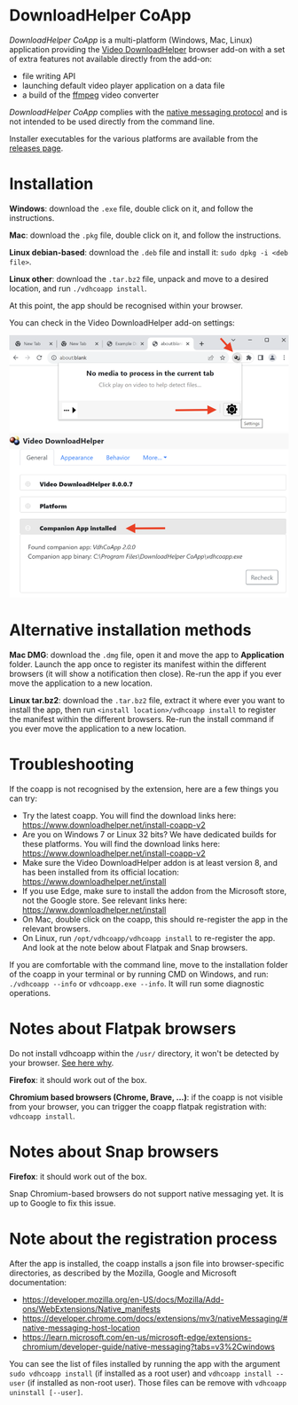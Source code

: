 # DownloadHelper CoApp

*DownloadHelper CoApp* is a multi-platform (Windows, Mac, Linux) application
providing the [Video DownloadHelper](https://downloadhelper.net/)
browser add-on with a set of extra features not available directly
from the add-on:

- file writing API
- launching default video player application on a data file
- a build of the [ffmpeg](http://ffmpeg.org/) video converter

*DownloadHelper CoApp* complies with the
[native messaging protocol](https://developer.mozilla.org/en-US/Add-ons/WebExtensions/Native_messaging)
and is not intended to be used directly from the command line.

Installer executables for the various platforms are available
from the [releases page](https://github.com/aclap-dev/vdhcoapp/releases).

# Installation

**Windows**: download the `.exe` file, double click on it, and follow the instructions.

**Mac**: download the `.pkg` file, double click on it, and follow the instructions.

**Linux debian-based**: download the `.deb` file and install it: `sudo dpkg -i <deb file>`.

**Linux other**: download the `.tar.bz2` file, unpack and move to a desired location, and run `./vdhcoapp install`.

At this point, the app should be recognised within your browser.

You can check in the Video DownloadHelper add-on settings:

![settings](./assets/instruction1.png "Settings")
![app check](./assets/instruction2.png "App check")

# Alternative installation methods

**Mac DMG**: download the `.dmg` file, open it and move the app to **Application** folder.
Launch the app once to register its manifest within the different browsers (it will show
a notification then close). Re-run the app if you ever move the application to a new location.

**Linux tar.bz2**: download the `.tar.bz2` file, extract it where ever you want to
install the app, then run `<install location>/vdhcoapp install` to register the
manifest within the different browsers. Re-run the install command if you ever move
the application to a new location.

# Troubleshooting

If the coapp is not recognised by the extension, here are a few things you can try:

- Try the latest coapp. You will find the download links here: https://www.downloadhelper.net/install-coapp-v2
- Are you on Windows 7 or Linux 32 bits? We have dedicated builds for these platforms. You will find the download links here: https://www.downloadhelper.net/install-coapp-v2
- Make sure the Video DownloadHelper addon is at least version 8, and has been installed from its official location: https://www.downloadhelper.net/install
- If you use Edge, make sure to install the addon from the Microsoft store, not the Google store. See relevant links here: https://www.downloadhelper.net/install
- On Mac, double click on the coapp, this should re-register the app in the relevant browsers.
- On Linux, run `/opt/vdhcoapp/vdhcoapp install` to re-register the app. And look at the note below about Flatpak and Snap browsers.

If you are comfortable with the command line, move to the installation folder of the coapp in your terminal or by running CMD on Windows, and run: `./vdhcoapp --info` or `vdhcoapp.exe --info`. It will run some diagnostic operations.

# Notes about Flatpak browsers

Do not install vdhcoapp within the `/usr/` directory, it won't be detected by your browser. [See here why]([url](https://github.com/aclap-dev/vdhcoapp/issues/160)).

**Firefox**: it should work out of the box.

**Chromium based browsers (Chrome, Brave, …)**: if the coapp is not visible from your browser, you can trigger the coapp flatpak registration with: `vdhcoapp install`.

# Notes about Snap browsers

**Firefox**: it should work out of the box.

Snap Chromium-based browsers do not support native messaging yet. It is up to Google to fix this issue.

# Note about the registration process

After the app is installed, the coapp installs a json file into browser-specific directories,
as described by the Mozilla, Google and Microsoft documentation:

- https://developer.mozilla.org/en-US/docs/Mozilla/Add-ons/WebExtensions/Native_manifests
- https://developer.chrome.com/docs/extensions/mv3/nativeMessaging/#native-messaging-host-location
- https://learn.microsoft.com/en-us/microsoft-edge/extensions-chromium/developer-guide/native-messaging?tabs=v3%2Cwindows

You can see the list of files installed by running the app with the argument `sudo vdhcoapp install`
(if installed as a root user) and `vdhcoapp install --user` (if installed as non-root user).
Those files can be remove with `vdhcoapp uninstall [--user]`.
